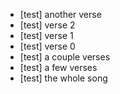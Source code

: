 - [test] another verse
- [test] verse 2
- [test] verse 1
- [test] verse 0
- [test] a couple verses
- [test] a few verses
- [test] the whole song
